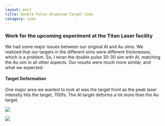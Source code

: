 ```yaml
---
layout: post
title: Double Pulse Aluminum Target Sims
catagory: sims
---
```


### Work for the upcoming experiment at the Titan Laser facility
We had some major issues between our original Al and Au sims. We realized that our targets in the different sims were different thicknesses, which is a problem. So, I reran the double pulse 30-30 sim with Al, matching the Au sim in all other aspects. Our results were much more similar, and what we expected.

#### Target Deformation
One major area we wanted to look at was the target front as the peak laser intensity hits the target, 700fs. The Al target deforms a lot more than the Au target.

![](https://ntamminga1.github.io/images/Density.png)

![](https://ntamminga1.github.io/images/Density-zoom.png)

